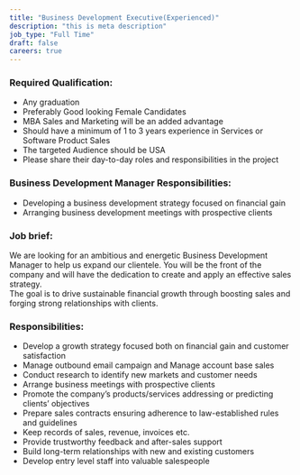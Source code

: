 ```yaml
---
title: "Business Development Executive(Experienced)"
description: "this is meta description"
job_type: "Full Time"
draft: false
careers: true
---
```


### **Required Qualification:**
- Any graduation
- Preferably Good looking Female Candidates
- MBA Sales and Marketing will be an added advantage
- Should have a minimum of 1 to 3 years experience in Services or Software Product
Sales
- The targeted Audience should be USA
- Please share their day-to-day roles and responsibilities in the project
### **Business Development Manager Responsibilities:**
- Developing a business development strategy focused on financial gain
- Arranging business development meetings with prospective clients

### **Job brief:**
We are looking for an ambitious and energetic Business Development Manager to
help us expand our clientele. You will be the front of the company and will have the
dedication to create and apply an effective sales strategy.<br>
The goal is to drive sustainable financial growth through boosting sales and forging
strong relationships with clients.
### **Responsibilities:**
- Develop a growth strategy focused both on financial gain and customer satisfaction
- Manage outbound email campaign and Manage account base sales
- Conduct research to identify new markets and customer needs
- Arrange business meetings with prospective clients
- Promote the company’s products/services addressing or predicting clients’ objectives
- Prepare sales contracts ensuring adherence to law-established rules and guidelines
- Keep records of sales, revenue, invoices etc.
- Provide trustworthy feedback and after-sales support
- Build long-term relationships with new and existing customers
- Develop entry level staff into valuable salespeople